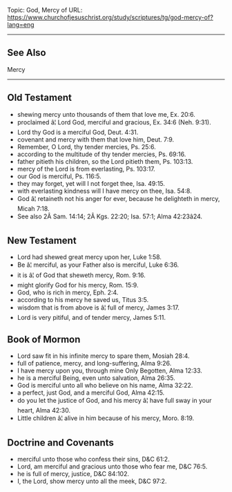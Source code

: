 Topic: God, Mercy of
URL: https://www.churchofjesuschrist.org/study/scriptures/tg/god-mercy-of?lang=eng

---

## See Also

Mercy

---

## Old Testament

- shewing mercy unto thousands of them that love me, Ex. 20:6.
- proclaimed â¦ Lord God, merciful and gracious, Ex. 34:6 (Neh. 9:31).
- Lord thy God is a merciful God, Deut. 4:31.
- covenant and mercy with them that love him, Deut. 7:9.
- Remember, O Lord, thy tender mercies, Ps. 25:6.
- according to the multitude of thy tender mercies, Ps. 69:16.
- father pitieth his children, so the Lord pitieth them, Ps. 103:13.
- mercy of the Lord is from everlasting, Ps. 103:17.
- our God is merciful, Ps. 116:5.
- they may forget, yet will I not forget thee, Isa. 49:15.
- with everlasting kindness will I have mercy on thee, Isa. 54:8.
- God â¦ retaineth not his anger for ever, because he delighteth in mercy, Micah 7:18.
- See also 2Â Sam. 14:14; 2Â Kgs. 22:20; Isa. 57:1; Alma 42:23â24.

## New Testament

- Lord had shewed great mercy upon her, Luke 1:58.
- Be â¦ merciful, as your Father also is merciful, Luke 6:36.
- it is â¦ of God that sheweth mercy, Rom. 9:16.
- might glorify God for his mercy, Rom. 15:9.
- God, who is rich in mercy, Eph. 2:4.
- according to his mercy he saved us, Titus 3:5.
- wisdom that is from above is â¦ full of mercy, James 3:17.
- Lord is very pitiful, and of tender mercy, James 5:11.

## Book of Mormon

- Lord saw fit in his infinite mercy to spare them, Mosiah 28:4.
- full of patience, mercy, and long-suffering, Alma 9:26.
- I have mercy upon you, through mine Only Begotten, Alma 12:33.
- he is a merciful Being, even unto salvation, Alma 26:35.
- God is merciful unto all who believe on his name, Alma 32:22.
- a perfect, just God, and a merciful God, Alma 42:15.
- do you let the justice of God, and his mercy â¦ have full sway in your heart, Alma 42:30.
- Little children â¦ alive in him because of his mercy, Moro. 8:19.

## Doctrine and Covenants

- merciful unto those who confess their sins, D&C 61:2.
- Lord, am merciful and gracious unto those who fear me, D&C 76:5.
- he is full of mercy, justice, D&C 84:102.
- I, the Lord, show mercy unto all the meek, D&C 97:2.

